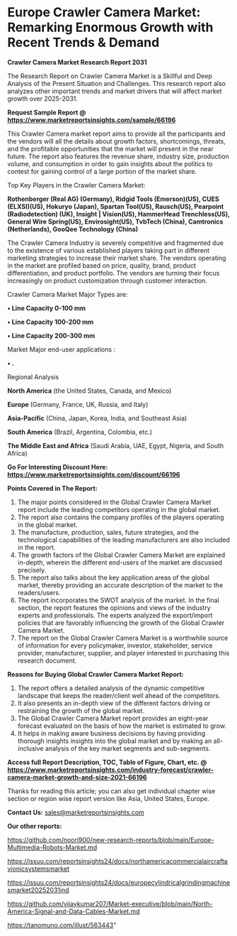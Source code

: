 # Europe Crawler Camera Market: Remarking Enormous Growth with Recent Trends & Demand

<strong>Crawler Camera Market Research Report 2031</strong>

The Research Report on Crawler Camera Market is a Skillful and Deep Analysis of the Present Situation and Challenges. This research report also analyzes other important trends and market drivers that will affect market growth over 2025-2031.

<strong>Request Sample Report @ <a href=https://www.marketreportsinsights.com/sample/66196>https://www.marketreportsinsights.com/sample/66196</a></strong>

This Crawler Camera market report aims to provide all the participants and the vendors will all the details about growth factors, shortcomings, threats, and the profitable opportunities that the market will present in the near future. The report also features the revenue share, industry size, production volume, and consumption in order to gain insights about the politics to contest for gaining control of a large portion of the market share.

Top Key Players in the Crawler Camera Market:

<strong>Rothenberger (Real AG) (Germany), Ridgid Tools (Emerson)(US), CUES (ELXSI)(US), Hokuryo (Japan), Spartan Tool(US), Rausch(US), Pearpoint (Radiodetection) (UK), Insight | Vision(US), HammerHead Trenchless(US), General Wire Spring(US), Envirosight(US), TvbTech (China), Camtronics (Netherlands), GooQee Technology (China)</strong>

The Crawler Camera Industry is severely competitive and fragmented due to the existence of various established players taking part in different marketing strategies to increase their market share. The vendors operating in the market are profiled based on price, quality, brand, product differentiation, and product portfolio. The vendors are turning their focus increasingly on product customization through customer interaction.

Crawler Camera Market Major Types are:

<strong>• Line Capacity 0-100 mm

• Line Capacity 100-200 mm

• Line Capacity 200-300 mm</strong>

Market Major end-user applications :

<strong>• .</strong>

Regional Analysis

</u><strong><b>North America</b></strong> (the United States, Canada, and Mexico)

<strong><b>Europe </b></strong>(Germany, France, UK, Russia, and Italy)

<strong><b>Asia-Pacific</b></strong> (China, Japan, Korea, India, and Southeast Asia)

<strong><b>South America</b></strong> (Brazil, Argentina, Colombia, etc.)

<strong><b>The Middle East and Africa</b></strong> (Saudi Arabia, UAE, Egypt, Nigeria, and South Africa)

<strong>Go For Interesting Discount Here: <a href=https://www.marketreportsinsights.com/discount/66196>https://www.marketreportsinsights.com/discount/66196</a></strong>

<strong>Points Covered in The Report:</strong>
<ol>
  <li>The major points considered in the Global Crawler Camera Market report include the leading competitors operating in the global market.</li>
  <li>The report also contains the company profiles of the players operating in the global market.</li>
  <li>The manufacture, production, sales, future strategies, and the technological capabilities of the leading manufacturers are also included in the report.</li>
  <li>The growth factors of the Global Crawler Camera Market are explained in-depth, wherein the different end-users of the market are discussed precisely.</li>
  <li>The report also talks about the key application areas of the global market, thereby providing an accurate description of the market to the readers/users.</li>
  <li>The report incorporates the SWOT analysis of the market. In the final section, the report features the opinions and views of the industry experts and professionals. The experts analyzed the export/import policies that are favorably influencing the growth of the Global Crawler Camera Market.</li>
  <li>The report on the Global Crawler Camera Market is a worthwhile source of information for every policymaker, investor, stakeholder, service provider, manufacturer, supplier, and player interested in purchasing this research document.</li>
</ol>
<strong>Reasons for Buying Global Crawler Camera Market Report:</strong>

<ol>
  <li>The report offers a detailed analysis of the dynamic competitive landscape that keeps the reader/client well ahead of the competitors.</li>
  <li>It also presents an in-depth view of the different factors driving or restraining the growth of the global market.</li>
  <li>The Global Crawler Camera Market report provides an eight-year forecast evaluated on the basis of how the market is estimated to grow.</li>
  <li>It helps in making aware business decisions by having providing thorough insights insights into the global market and by making an all-inclusive analysis of the key market segments and sub-segments.</li>
</ol>
<strong>Access full Report Description, TOC, Table of Figure, Chart, etc. @ <a href=https://www.marketreportsinsights.com/industry-forecast/crawler-camera-market-growth-and-size-2021-66196>https://www.marketreportsinsights.com/industry-forecast/crawler-camera-market-growth-and-size-2021-66196</a></strong>


Thanks for reading this article; you can also get individual chapter wise section or region wise report version like Asia, United States, Europe.

<strong>Contact Us:</strong>
sales@marketreportsinsights.com

<strong>Our other reports:</strong>

<a href=https://github.com/noori900/new-research-reports/blob/main/Europe-Multimedia-Robots-Market.md>https://github.com/noori900/new-research-reports/blob/main/Europe-Multimedia-Robots-Market.md</a>

<a href=https://issuu.com/reportsinsights24/docs/northamericacommercialaircraftavionicsystemsmarket>https://issuu.com/reportsinsights24/docs/northamericacommercialaircraftavionicsystemsmarket</a>

<a href=https://issuu.com/reportsinsights24/docs/europecylindricalgrindingmachinesmarket20252031ind>https://issuu.com/reportsinsights24/docs/europecylindricalgrindingmachinesmarket20252031ind</a>

<a href=https://github.com/vijaykumar207/Market-executive/blob/main/North-America-Signal-and-Data-Cables-Market.md>https://github.com/vijaykumar207/Market-executive/blob/main/North-America-Signal-and-Data-Cables-Market.md</a>

<a href=https://tanomuno.com/illust/563443>https://tanomuno.com/illust/563443</a>"
